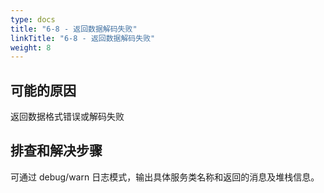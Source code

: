 ```yaml
---
type: docs
title: "6-8 - 返回数据解码失败"
linkTitle: "6-8 - 返回数据解码失败"
weight: 8
---
```



## 可能的原因

返回数据格式错误或解码失败

## 排查和解决步骤
 
可通过 debug/warn 日志模式，输出具体服务类名称和返回的消息及堆栈信息。

<p style="margin-top: 3rem;"> </p>